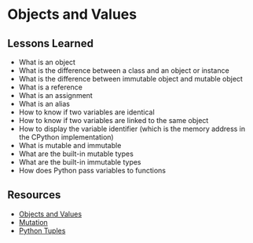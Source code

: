 # Objects and Values

## Lessons Learned
- What is an object
- What is the difference between a class and an object or instance
- What is the difference between immutable object and mutable object
- What is a reference
- What is an assignment
- What is an alias
- How to know if two variables are identical
- How to know if two variables are linked to the same object
- How to display the variable identifier (which is the memory address in the CPython implementation)
- What is mutable and immutable
- What are the built-in mutable types
- What are the built-in immutable types
- How does Python pass variables to functions

## Resources
- [Objects and Values](http://www.openbookproject.net/thinkcs/python/english2e/ch09.html#objects-and-values)
- [Mutation](http://composingprograms.com/pages/24-mutable-data.html#sequence-objects)
- [Python Tuples](http://radar.oreilly.com/2014/10/python-tuples-immutable-but-potentially-changing.html)
